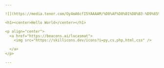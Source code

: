 ```yaml
---

![](https://media.tenor.com/Oy4mA6cfI5YAAAAM/%D8%AF%D8%B1%D8%B3-%D9%85%D8%AA%D8%B9%D8%A8.gif) 

<h1><center>Hello World</center></h1>

<p align="center">
  <a href="https://beacons.ai/lucasmat">
    <img src="https://skillicons.dev/icons?i=py,cs,php,html,css" />

  </a>
</p>

---
```




